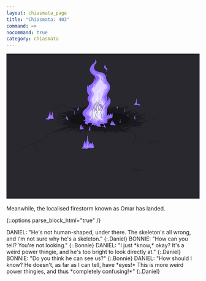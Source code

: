 ```yaml
---
layout: chiasmata_page
title: "Chiasmata: 403"
command: =>
nocommand: true
category: chiasmata
---
```


![403](/chiasmata/images/narrative/401.png)

Meanwhile, the localised firestorm known as Omar has landed.

{::options parse_block_html="true" /}
<div class="dialogue">
DANIEL: "He's not human-shaped, under there. The skeleton's all wrong, and I'm not sure why he's a skeleton." 
{:.Daniel}
BONNIE: "How can you tell? You're not looking." 
{:.Bonnie}
DANIEL: "I just *know,* okay? It's a weird power thingie, and he's too bright to look directly at." 
{:.Daniel}
BONNIE: "Do you think he can see us?" 
{:.Bonnie}
DANIEL: "How should I know? He doesn't, as far as I can tell, have *eyes!* This is more weird power thingies, and thus *completely confusing!*" 
{:.Daniel}
</div>